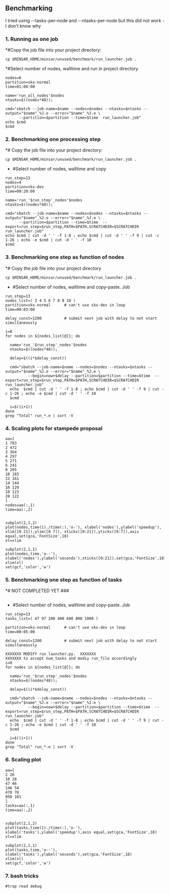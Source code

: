 ## Benchmarking

I tried using --tasks-per-node and --ntasks-per-node but this did not work - I don't know why
### 1. Running as one job
*#Copy the job file into your project directory:
```
cp $MINSAR_HOME/minsar/unused/benchmark/run_launcher.job .
```
*#Select number of nodes, walltime and run in project directory

```
nodes=6
partition=skx-normal
time=01:00:00

name='run_all_nodes'$nodes
ntasks=$((nodes*48));

cmd="sbatch --job-name=$name --nodes=$nodes --ntasks=$ntasks --output="$name"_%J.o --error="$name"_%J.e \
      --partition=$partition --time=$time  run_launcher.job"
echo $cmd
$cmd
```

### 2. Benchmarking one processing step
*# Copy the job file into your project directory:
```
cp $MINSAR_HOME/minsar/unused/benchmark/run_launcher.job .
```
* #Select number of nodes, walltime and copy

```
run_step=13
nodes=4
partition=skx-dev
time=00:20:00

name='run_'$run_step'_nodes'$nodes
ntasks=$((nodes*48));

cmd="sbatch --job-name=$name --nodes=$nodes --ntasks=$ntasks --output="$name"_%J.o --error="$name"_%J.e \
      --partition=$partition --time=$time  --export=run_step=$run_step,PATH=$PATH,SCRATCHDIR=$SCRATCHDIR run_launcher.job"
echo $cmd | cut -d ' ' -f 1-8 ; echo $cmd | cut -d ' ' -f 9 | cut -c 1-26 ; echo -e $cmd | cut -d ' ' -f 10
$cmd
```

### 3. Benchmarking one step as function of nodes
*# Copy the job file into your project directory
```
cp $MINSAR_HOME/minsar/unused/benchmark/run_launcher.job .
```
* #Select number of nodes, walltime and copy-paste. Job

```
run_step=13
nodes_list=( 3 4 5 6 7 8 9 10 )
partition=skx-normal      # can't use skx-dev in loop 
time=00:03:00

delay_const=1200          # submit next job with delay to not start simultaneously

i=0
for nodes in ${nodes_list[@]}; do
   
  name='run_'$run_step'_nodes'$nodes
  ntasks=$((nodes*48));
  
  delay=$((i*$delay_const))

  cmd="sbatch --job-name=$name --nodes=$nodes --ntasks=$ntasks --output="$name"_%J.o --error="$name"_%J.e \
          --begin=now+$delay --partition=$partition --time=$time  --export=run_step=$run_step,PATH=$PATH,SCRATCHDIR=$SCRATCHDIR run_launcher.job"
  echo  $cmd | cut -d ' ' -f 1-8 ; echo $cmd | cut -d ' ' -f 9 | cut -c 1-26 ; echo -e $cmd | cut -d ' ' -f 10
  $cmd
  
  i=$((i+1))
done
grep "Total" run_*.e | sort -V

```

### 4. Scaling plots for stampede proposal
```
aa=[
1 783 
2 472 
3 364
4 297
5 271
6 241
8 205
10 183
12 161
14 144
16 129
18 123
20 122
]
nodes=aa(:,1)
time=aa(:,2)


subplot(2,1,2)
plot(nodes,time(1)./time(:),'o-'), xlabel('nodes'),ylabel('speedup'), xlim([0 21]),ylim([0 7]), xticks([0:21]),yticks([0:7]),axis equal,set(gca,'FontSize',18)
xl=xlim

subplot(2,1,1)
plot(nodes,time,'o--'), xlabel('nodes'),ylabel('seconds'),xticks([0:21]),set(gca,'FontSize',18)
xlim(xl)
set(gcf,'color','w')
```
### 5. Benchmarking one step as function of tasks
*# NOT COMPLETED YET ###
```
```
* #Select number of nodes, walltime and copy-paste. Job

```
run_step=13
tasks_list=( 47 97 200 400 600 800 1000 )

partition=skx-normal      # can't use skx-dev in loop 
time=00:05:00

delay_const=1200          # submit next job with delay to not start simultaneously

XXXXXXX MODIFY run_launcher.py.  XXXXXXX
XXXXXXX to accept num_tasks and modiy run_file accordingly
i=0
for nodes in ${nodes_list[@]}; do
   
  name='run_'$run_step'_nodes'$nodes
  ntasks=$((nodes*48));
  
  delay=$((i*$delay_const))

  cmd="sbatch --job-name=$name --nodes=$nodes --ntasks=$ntasks --output="$name"_%J.o --error="$name"_%J.e \
          --begin=now+$delay --partition=$partition --time=$time  --export=run_step=$run_step,PATH=$PATH,SCRATCHDIR=$SCRATCHDIR run_launcher.job"
  echo  $cmd | cut -d ' ' -f 1-8 ; echo $cmd | cut -d ' ' -f 9 | cut -c 1-26 ; echo -e $cmd | cut -d ' ' -f 10
  $cmd
  
  i=$((i+1))
done
grep "Total" run_*.e | sort -V

```

### 6. Scaling plot
```
aa=[
2 26
10 28
47 46
146 54
470 78
950 101
]
tasks=aa(:,1)
time=aa(:,2)


subplot(2,1,2)
plot(tasks,time(1)./time(:),'o-'), xlabel('tasks'),ylabel('speedup'),axis equal,set(gca,'FontSize',18)
xl=xlim

subplot(2,1,1)
plot(tasks,time,'o--'), xlabel('tasks'),ylabel('seconds'),set(gca,'FontSize',18)
xlim(xl)
set(gcf,'color','w')
```
### 7. bash tricks
```
#trap read debug
```

